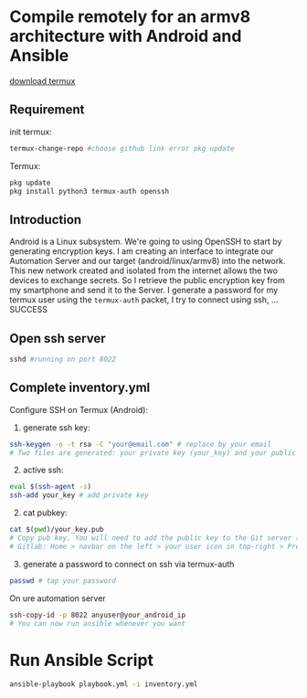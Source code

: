 # Compile remotely for an armv8 architecture with Android and Ansible

[download termux](https://docs.andronix.app/termux/migrating-to-f-droid#manual-method)

## Requirement

init termux: 
```bash
termux-change-repo #choose github link error pkg update
```

Termux: 
```bash
pkg update
pkg install python3 termux-auth openssh
```

## Introduction

Android is a Linux subsystem. We're going to using OpenSSH to start by generating encryption keys. I am creating an interface to integrate our Automation Server and our target (android/linux/armv8) into the network. This new network created and isolated from the internet allows the two devices to exchange secrets. So I retrieve the public encryption key from my smartphone and send it to the Server. I generate a password for my termux user using the `termux-auth` packet, I try to connect using ssh, ... SUCCESS

## Open ssh server

```bash
sshd #running on port 8022
```

## Complete inventory.yml

Configure SSH on Termux (Android):

1. generate ssh key:
```bash
ssh-keygen -o -t rsa -C "your@email.com" # replace by your email
# Two files are generated: your private key (your_key) and your public key (your_key.pub). By default, these keys are typically stored in the following location: ~/.ssh, unless you specify a different path.
```

2. active ssh:
```bash
eval $(ssh-agent -s)
ssh-add your_key # add private key
```

2. cat pubkey: 
```bash
cat $(pwd)/your_key.pub
# Copy pub key. You will need to add the public key to the Git server (Gitlab, Github, Bitbucket, ...)
# Gitlab: Home > navbar on the left > your user icon in top-right > Preference > SSH Keys
```

3. generate a password to connect on ssh via termux-auth
```bash
passwd # tap your password
```

On ure automation server

```bash
ssh-copy-id -p 8022 anyuser@your_android_ip
# You can now run ansible whenever you want
```

# Run Ansible Script

```bash
ansible-playbook playbook.yml -i inventory.yml
```
